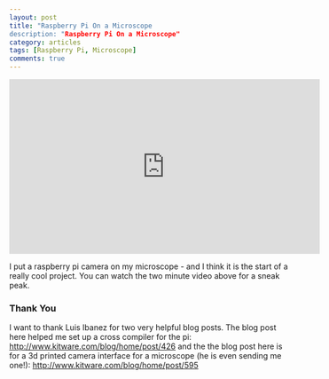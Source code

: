 ```yaml
---
layout: post
title: "Raspberry Pi On a Microscope
description: "Raspberry Pi On a Microscope"
category: articles
tags: [Raspberry Pi, Microscope]
comments: true  
---
```


<iframe width="560" height="315" src="http://www.youtube.com/embed/qSigkvbpb_Q" frameborder="0"> </iframe>

I put a raspberry pi camera on my microscope - and I think it is the start of a really cool project. You can watch the two minute video above for a sneak peak. 

### Thank You

I want to thank Luis Ibanez for two very helpful blog posts. The blog post here
helped me set up a cross compiler for the pi:
<http://www.kitware.com/blog/home/post/426> and the the blog post here is for a
3d printed camera interface for a microscope (he is even sending me one!):
<http://www.kitware.com/blog/home/post/595>
